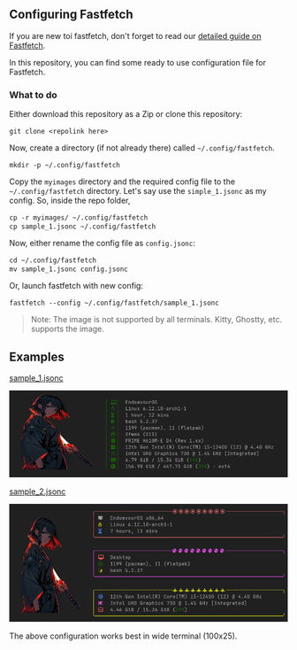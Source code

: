## Configuring Fastfetch

If you are new toi fastfetch, don't forget to read our [detailed guide on Fastfetch](https://itsfoss.com/fine-control-fastfetch/).

In this repository, you can find some ready to use configuration file for Fastfetch.

### What to do

Either download this repository as a Zip or clone this repository:

```
git clone <repolink here>
```

Now, create a directory (if not already there) called `~/.config/fastfetch`.

```
mkdir -p ~/.config/fastfetch
```

Copy the `myimages` directory and the required config file to the `~/.config/fastfetch` directory. Let's say use the `simple_1.jsonc` as my config. So, inside the repo folder, 

```
cp -r myimages/ ~/.config/fastfetch
cp sample_1.jsonc ~/.config/fastfetch
```

Now, either rename the config file as `config.jsonc`:

```
cd ~/.config/fastfetch
mv sample_1.jsonc config.jsonc
```

Or, launch fastfetch with new config:

```
fastfetch --config ~/.config/fastfetch/sample_1.jsonc
```

> Note: The image is not supported by all terminals. Kitty, Ghostty, etc. supports the image.

## Examples

[sample_1.jsonc](./sample_1.jsonc)

![Sample 1 Configuration](./screenshots/sample_1.png)

[sample_2.jsonc](./sample_2.jsonc)

![Sample 2 Configuration](./screenshots/sample_2.png)

The above configuration works best in wide terminal (100x25).





